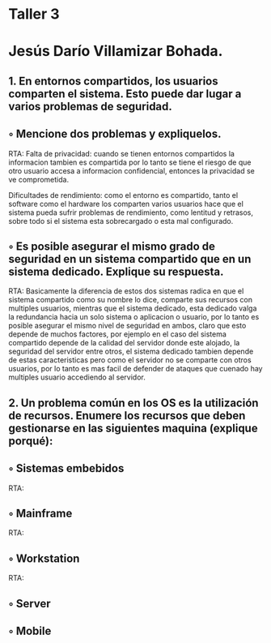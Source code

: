 # Taller 3
# Jesús Darío Villamizar Bohada.

## 1. En entornos compartidos, los usuarios comparten el sistema. Esto puede dar lugar a varios problemas de seguridad.

## ◦ Mencione dos problemas y expliquelos.

RTA: Falta de privacidad: cuando se tienen entornos compartidos la informacion tambien es compartida por lo tanto se tiene el riesgo de que otro usuario accesa a informacion confidencial, entonces la privacidad se ve comprometida.

Dificultades de rendimiento: como el entorno es compartido, tanto el software como el hardware los comparten varios usuarios hace que el sistema pueda sufrir problemas de rendimiento, como lentitud y retrasos, sobre todo si el sistema esta sobrecargado o esta mal configurado.

## ◦ Es posible asegurar el mismo grado de seguridad en un sistema compartido que en un sistema dedicado. Explique su respuesta.

RTA: Basicamente la diferencia de estos dos sistemas radica en que el sistema compartido como su nombre lo dice, comparte sus recursos con multiples usuarios, mientras que el sistema dedicado, esta dedicado valga la redundancia hacia un solo sistema o aplicacion o usuario, por lo tanto es posible asegurar el mismo nivel de seguridad en ambos, claro que esto depende de muchos factores, por ejemplo en el caso del sistema compartido depende de la calidad del servidor donde este alojado, la seguridad del servidor entre otros, el sistema dedicado tambien depende de estas caracteristicas pero como el servidor no se comparte con otros usuarios, por lo tanto es mas facil de defender de ataques que cuenado hay multiples usuario accediendo al servidor.

## 2. Un problema común en los OS es la utilización de recursos. Enumere los recursos que deben gestionarse en las siguientes maquina (explique porqué):

## ◦ Sistemas embebidos

RTA: 

## ◦ Mainframe

RTA:

## ◦ Workstation

RTA:

## ◦ Server
## ◦ Mobile
